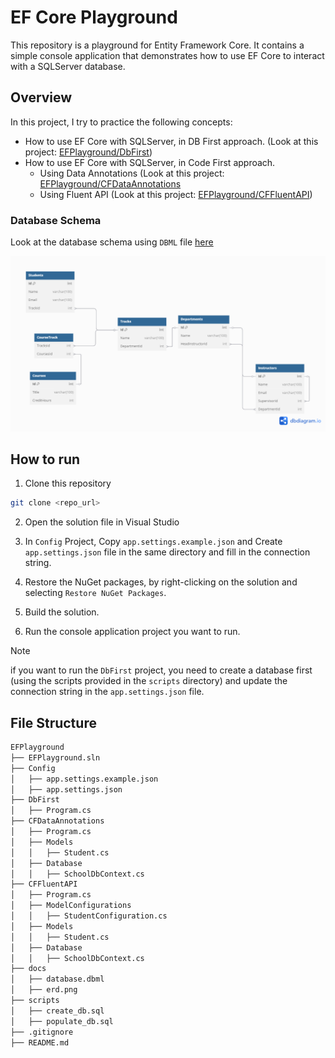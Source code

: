 # EF Core Playground

This repository is a playground for Entity Framework Core. It contains a simple console application that demonstrates how to use EF Core to interact with a SQLServer database.

## Overview

In this project, I try to practice the following concepts:

- How to use EF Core with SQLServer, in DB First approach. (Look at this project: [EFPlayground/DbFirst](./EFPlayground/DbFirst/))
- How to use EF Core with SQLServer, in Code First approach.
  - Using Data Annotations (Look at this project: [EFPlayground/CFDataAnnotations](./EFPlayground/CFDataAnnotations/)
  - Using Fluent API (Look at this project: [EFPlayground/CFFluentAPI](./EFPlayground/CFFluentAPI/))

### Database Schema

Look at the database schema using `DBML` file [here](./docs/database.dbml)

![ERD](./docs/erd.png)

## How to run

1. Clone this repository

```bash
git clone <repo_url>
```

2. Open the solution file in Visual Studio

3. In `Config` Project, Copy `app.settings.example.json` and Create `app.settings.json` file in the same directory and fill in the connection string.

4. Restore the NuGet packages, by right-clicking on the solution and selecting `Restore NuGet Packages`.

5. Build the solution.

6. Run the console application project you want to run.

> [!Note]
>
> if you want to run the `DbFirst` project, you need to create a database first (using the scripts provided in the `scripts` directory) and update the connection string in the `app.settings.json` file.

## File Structure

```bash
EFPlayground
├── EFPlayground.sln
├── Config
│   ├── app.settings.example.json
│   ├── app.settings.json
├── DbFirst
│   ├── Program.cs
├── CFDataAnnotations
│   ├── Program.cs
│   ├── Models
│   │   ├── Student.cs
│   ├── Database
│   │   ├── SchoolDbContext.cs
├── CFFluentAPI
│   ├── Program.cs
│   ├── ModelConfigurations
│   │   ├── StudentConfiguration.cs
│   ├── Models
│   │   ├── Student.cs
│   ├── Database
│   │   ├── SchoolDbContext.cs
├── docs
│   ├── database.dbml
│   ├── erd.png
├── scripts
│   ├── create_db.sql
│   ├── populate_db.sql
├── .gitignore
├── README.md
```
